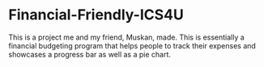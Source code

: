 # Financial-Friendly-ICS4U
This is a project me and my friend, Muskan, made. This is essentially a financial budgeting program that helps people to track their expenses and showcases a progress bar as well as a pie chart. 
